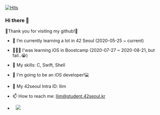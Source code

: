 [![Hits](https://hits.seeyoufarm.com/api/count/incr/badge.svg?url=https%3A%2F%2Fgithub.com%2Flina0322)](https://hits.seeyoufarm.com) 

### Hi there 👋

🥳Thank you for visiting my github!🥳

- 🌱 I’m currently learning a lot in 42 Seoul (2020-05-25 ~ current)
- 🤦🏻‍♀️ I'was learning iOS in Boostcamp (2020-07-27 ~ 2020-08-21, but fail..😭)


- 🏹 My skills: C, Swift, Shell
- 🤩 I'm going to be an iOS developer!💻


- 💬 My 42seoul Intra ID: llim
- 📫 How to reach me: llim@student.42seoul.kr
- <a href="https://instagram.com/l.lina__">
    <img 
        src="http://img.shields.io/badge/-Instagram-black?style=flat&logo=Instagram&link=https://instagram.com/l.lina__"
        style="height : auto; margin-left : 10px; margin-right : 10px;"/>
</a>
